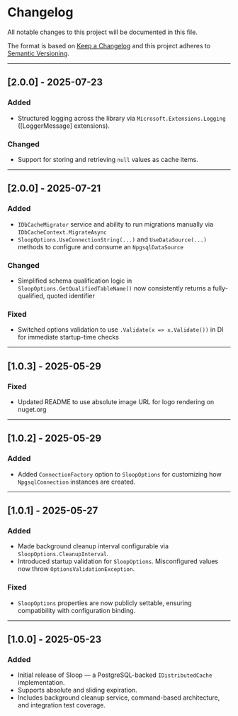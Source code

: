 ﻿# Changelog

All notable changes to this project will be documented in this file.

The format is based on [Keep a Changelog](https://keepachangelog.com/en/1.0.0/)
and this project adheres to [Semantic Versioning](https://semver.org/spec/v2.0.0.html).

---

## [2.0.0] - 2025-07-23

### Added

- Structured logging across the library via `Microsoft.Extensions.Logging` ([LoggerMessage] extensions).

### Changed

- Support for storing and retrieving `null` values as cache items.

---

## [2.0.0] - 2025-07-21

### Added

- `IDbCacheMigrator` service and ability to run migrations manually via `IDbCacheContext.MigrateAsync`
- `SloopOptions.UseConnectionString(...)` and `UseDataSource(...)` methods to configure and consume an
  `NpgsqlDataSource`

### Changed

- Simplified schema qualification logic in `SloopOptions.GetQualifiedTableName()` now consistently returns a
  fully-qualified, quoted identifier

### Fixed

- Switched options validation to use `.Validate(x => x.Validate())` in DI for immediate startup-time checks

---

## [1.0.3] - 2025-05-29

### Fixed

- Updated README to use absolute image URL for logo rendering on nuget.org

--- 

## [1.0.2] - 2025-05-29

### Added

- Added `ConnectionFactory` option to `SloopOptions` for customizing how `NpgsqlConnection` instances are created.

---

## [1.0.1] - 2025-05-27

### Added

- Made background cleanup interval configurable via `SloopOptions.CleanupInterval`.
- Introduced startup validation for `SloopOptions`. Misconfigured values now throw `OptionsValidationException`.

### Fixed

- `SloopOptions` properties are now publicly settable, ensuring compatibility with configuration binding.

---

## [1.0.0] - 2025-05-23

### Added

- Initial release of Sloop — a PostgreSQL-backed `IDistributedCache` implementation.
- Supports absolute and sliding expiration.
- Includes background cleanup service, command-based architecture, and integration test coverage.
